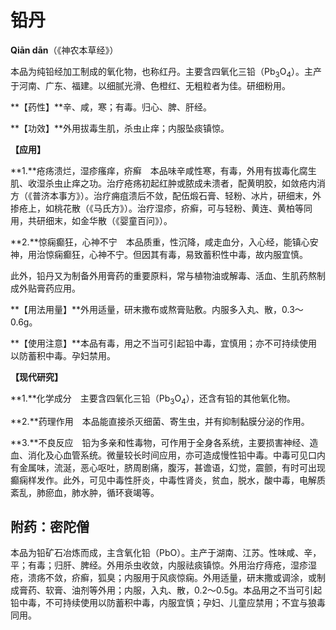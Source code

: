 # 铅丹

**Qiān dān**（《神农本草经》）

本品为纯铅经加工制成的氧化物，也称红丹。主要含四氧化三铅（Pb<sub>3</sub>O<sub>4</sub>）。主产于河南、广东、福建。以细腻光滑、色橙红、无粗粒者为佳。研细粉用。

**【药性】**辛、咸，寒；有毒。归心、脾、肝经。

**【功效】**外用拔毒生肌，杀虫止痒；内服坠痰镇惊。

**【应用】**

**1.**疮疡溃烂，湿疹瘙痒，疥癣　本品味辛咸性寒，有毒，外用有拔毒化腐生肌、收湿杀虫止痒之功。治疗疮疡初起红肿或脓成未溃者，配黄明胶，如敛疮内消方（《普济本事方》）。治疗痈疽溃后不敛，配伍煅石膏、轻粉、冰片，研细末，外掺疮上，如桃花散（《马氏方》）。治疗湿疹，疥癣，可与轻粉、黄连、黄柏等同用，共研细末，如金华散（《婴童百问》）。

**2.**惊痫癫狂，心神不宁　本品质重，性沉降，咸走血分，入心经，能镇心安神，用治惊痫癫狂，心神不宁。但因其有毒，易致蓄积性中毒，故内服宜慎。

此外，铅丹又为制备外用膏药的重要原料，常与植物油或解毒、活血、生肌药熬制成外贴膏药应用。

**【用法用量】**外用适量，研末撒布或熬膏贴敷。内服多入丸、散，0.3～0.6g。

**【使用注意】**本品有毒，用之不当可引起铅中毒，宜慎用；亦不可持续使用以防蓄积中毒。孕妇禁用。

**【现代研究】**

**1.**化学成分　主要含四氧化三铅（Pb<sub>3</sub>O<sub>4</sub>），还含有铅的其他氧化物。

**2.**药理作用　本品能直接杀灭细菌、寄生虫，并有抑制黏膜分泌的作用。

**3.**不良反应　铅为多亲和性毒物，可作用于全身各系统，主要损害神经、造血、消化及心血管系统。微量较长时间应用，亦可造成慢性铅中毒。中毒可见口内有金属味，流涎，恶心呕吐，脐周剧痛，腹泻，甚谵语，幻觉，震颤，有时可出现癫痫样发作。此外，可见中毒性肝炎，中毒性肾炎，贫血，脱水，酸中毒，电解质紊乱，肺瘀血，肺水肿，循环衰竭等。

## 附药：密陀僧

本品为铅矿石冶炼而成，主含氧化铅（PbO）。主产于湖南、江苏。性味咸、辛，平；有毒；归肝、脾经。外用杀虫收敛，内服祛痰镇惊。外用治疗痔疮，湿疹湿疮，溃疡不敛，疥癣，狐臭；内服用于风痰惊痫。外用适量，研末撒或调涂，或制成膏药、软膏、油剂等外用；内服，入丸、散，0.2～0.5g。本品用之不当可引起铅中毒，不可持续使用以防蓄积中毒，内服宜慎；孕妇、儿童应禁用；不宜与狼毒同用。